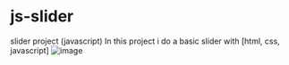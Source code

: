 # js-slider
slider project (javascript)
In this project i do a basic slider with [html, css, javascript]
![image](https://user-images.githubusercontent.com/81015655/175759862-e096bb64-5ea2-415d-b2be-0dfa4610b64c.png)

